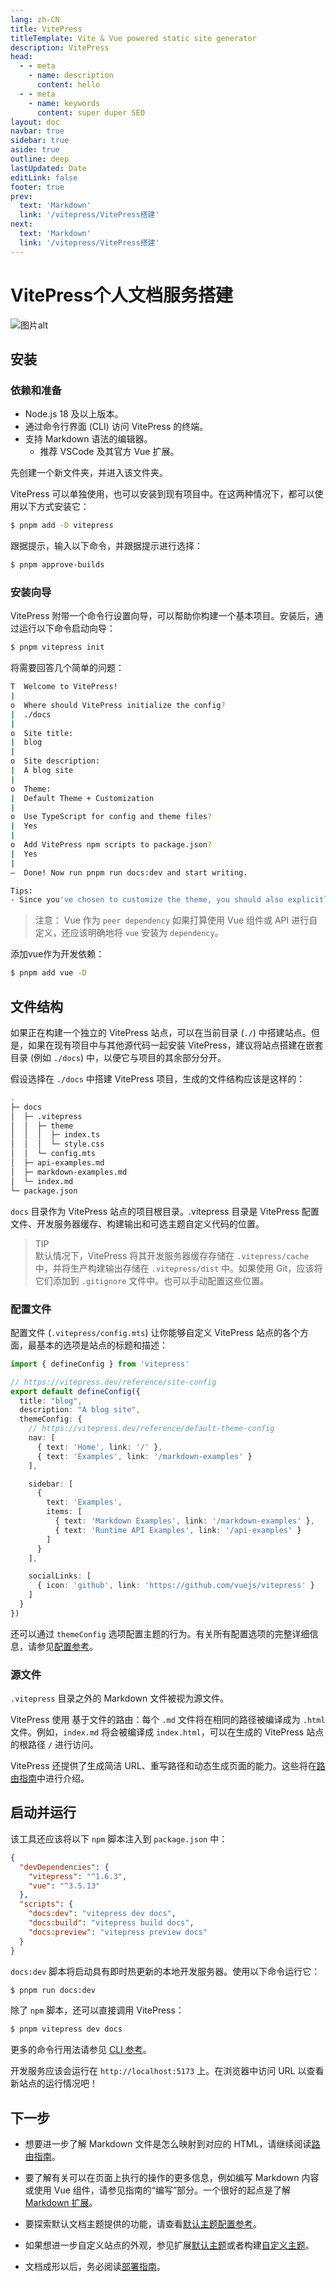 ```yaml
---
lang: zh-CN
title: VitePress
titleTemplate: Vite & Vue powered static site generator
description: VitePress
head:
  - - meta
    - name: description
      content: hello
  - - meta
    - name: keywords
      content: super duper SEO
layout: doc
navbar: true
sidebar: true
aside: true
outline: deep
lastUpdated: Date
editLink: false
footer: true
prev:
  text: 'Markdown'
  link: '/vitepress/VitePress搭建'
next:
  text: 'Markdown'
  link: '/vitepress/VitePress搭建'
---
```

# VitePress个人文档服务搭建

![图片alt](../public/xiaomai.jpg "xiaomai")

## 安装

### 依赖和准备

- Node.js 18 及以上版本。
- 通过命令行界面 (CLI) 访问 VitePress 的终端。
- 支持 Markdown 语法的编辑器。
  - 推荐 VSCode 及其官方 Vue 扩展。

先创建一个新文件夹，并进入该文件夹。

VitePress 可以单独使用，也可以安装到现有项目中。在这两种情况下，都可以使用以下方式安装它：<br>
```bash
$ pnpm add -D vitepress
```

跟据提示，输入以下命令，并跟据提示进行选择：<br>
```bash
$ pnpm approve-builds
```

### 安装向导

VitePress 附带一个命令行设置向导，可以帮助你构建一个基本项目。安装后，通过运行以下命令启动向导：<br>
```bash
$ pnpm vitepress init
```

将需要回答几个简单的问题：<br>
```bash
T  Welcome to VitePress!
|
o  Where should VitePress initialize the config?
|  ./docs
|
o  Site title:
|  blog
|
o  Site description:
|  A blog site
|
o  Theme:
|  Default Theme + Customization
|
o  Use TypeScript for config and theme files?
|  Yes
|
o  Add VitePress npm scripts to package.json?
|  Yes
|
—  Done! Now run pnpm run docs:dev and start writing.

Tips:
- Since you've chosen to customize the theme, you should also explicitly install vue as a dev dependency.
```
>注意：
Vue 作为 `peer dependency`
如果打算使用 Vue 组件或 API 进行自定义，还应该明确地将 `vue` 安装为 `dependency`。

添加vue作为开发依赖：<br>
```bash
$ pnpm add vue -D
```

## 文件结构

如果正在构建一个独立的 VitePress 站点，可以在当前目录 (`./`) 中搭建站点。但是，如果在现有项目中与其他源代码一起安装 VitePress，建议将站点搭建在嵌套目录 (例如 `./docs`) 中，以便它与项目的其余部分分开。

假设选择在 `./docs` 中搭建 VitePress 项目，生成的文件结构应该是这样的：<br>
```bash
.
├─ docs
│  ├─ .vitepress
│  │  ├─ theme
│  │  │  ├─ index.ts
│  │  │  └─ style.css
│  │  └─ config.mts
│  ├─ api-examples.md
│  ├─ markdown-examples.md
│  └─ index.md
└─ package.json
```

`docs` 目录作为 VitePress 站点的项目根目录。.vitepress 目录是 VitePress 配置文件、开发服务器缓存、构建输出和可选主题自定义代码的位置。

>TIP<br>
默认情况下，VitePress 将其开发服务器缓存存储在 `.vitepress/cache` 中，并将生产构建输出存储在 `.vitepress/dist` 中。如果使用 Git，应该将它们添加到 `.gitignore` 文件中。也可以手动配置这些位置。<br>

### 配置文件

配置文件 (`.vitepress/config.mts`) 让你能够自定义 VitePress 站点的各个方面，最基本的选项是站点的标题和描述：<br>
```ts
import { defineConfig } from 'vitepress'

// https://vitepress.dev/reference/site-config
export default defineConfig({
  title: "blog",
  description: "A blog site",
  themeConfig: {
    // https://vitepress.dev/reference/default-theme-config
    nav: [
      { text: 'Home', link: '/' },
      { text: 'Examples', link: '/markdown-examples' }
    ],

    sidebar: [
      {
        text: 'Examples',
        items: [
          { text: 'Markdown Examples', link: '/markdown-examples' },
          { text: 'Runtime API Examples', link: '/api-examples' }
        ]
      }
    ],

    socialLinks: [
      { icon: 'github', link: 'https://github.com/vuejs/vitepress' }
    ]
  }
})
```

还可以通过 `themeConfig` 选项配置主题的行为。有关所有配置选项的完整详细信息，请参见[配置参考](https://vitepress.dev/zh/reference/site-config)。<br>

### 源文件

`.vitepress` 目录之外的 Markdown 文件被视为源文件。

VitePress 使用 基于文件的路由：每个 `.md` 文件将在相同的路径被编译成为 `.html` 文件。例如，`index.md` 将会被编译成 `index.html`，可以在生成的 VitePress 站点的根路径 `/` 进行访问。

VitePress 还提供了生成简洁 URL、重写路径和动态生成页面的能力。这些将在[路由指南](https://vitepress.dev/zh/guide/routing)中进行介绍。

## 启动并运行

该工具还应该将以下 `npm` 脚本注入到 `package.json` 中：<br>
```json
{
  "devDependencies": {
    "vitepress": "^1.6.3",
    "vue": "^3.5.13"
  },
  "scripts": {
    "docs:dev": "vitepress dev docs",
    "docs:build": "vitepress build docs",
    "docs:preview": "vitepress preview docs"
  }
}
```

`docs:dev` 脚本将启动具有即时热更新的本地开发服务器。使用以下命令运行它：<br>
```bash [pnpm]
$ pnpm run docs:dev
```

除了 `npm` 脚本，还可以直接调用 VitePress：<br>
```bash
$ pnpm vitepress dev docs
```

更多的命令行用法请参见 [CLI 参考](https://vitepress.dev/zh/reference/cli)。

开发服务应该会运行在 `http://localhost:5173` 上。在浏览器中访问 URL 以查看新站点的运行情况吧！

## 下一步

- 想要进一步了解 Markdown 文件是怎么映射到对应的 HTML，请继续阅读[路由指南](https://vitepress.dev/zh/guide/routing)。

- 要了解有关可以在页面上执行的操作的更多信息，例如编写 Markdown 内容或使用 Vue 组件，请参见指南的“编写”部分。一个很好的起点是了解 [Markdown 扩展](https://vitepress.dev/zh/guide/markdown)。

- 要探索默认文档主题提供的功能，请查看[默认主题配置参考](https://vitepress.dev/zh/reference/default-theme-config)。

- 如果想进一步自定义站点的外观，参见扩展[默认主题](https://vitepress.dev/zh/guide/extending-default-theme)或者构建[自定义主题](https://vitepress.dev/zh/guide/custom-theme)。

- 文档成形以后，务必阅读[部署指南](https://vitepress.dev/zh/guide/deploy)。